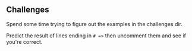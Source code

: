 Challenges
----------

Spend some time trying to figure out the examples in the challenges dir.

Predict the result of lines ending in `# =>`
then uncomment them and see if you're correct.
